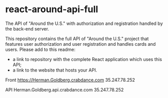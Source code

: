# react-around-api-full
The API of "Around the U.S." with authorization and registration handled by the back-end server.

This repository contains the full API of "Around the U.S." project that features user authorization and user registration and handles cards and users. Please add to this readme:
* a link to repository with the complete React application which uses this API;
* a link to the website that hosts your API.

Front    https://Herman.Goldberg.crabdance.com 35.247.78.252

API 	Herman.Goldberg.api.crabdance.com 35.247.78.252